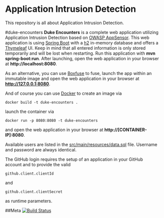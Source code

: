 Application Intrusion Detection
============
This repository is all about Application Intrusion Detection.

#duke-encounters
**Duke Encounters** is a complete web application utilizing Application Intrusion Detection based on [OWASP AppSensor](http://appsensor.org). This web application is using [Spring Boot](http://projects.spring.io/spring-boot) with a [h2](http://www.h2database.com) in-memory database and offers a [Thymeleaf](http://www.thymeleaf.org) UI. Keep in mind that all entered information is only stored temporarily and will be lost when restarting. Run this application with **mvn spring-boot:run**. After launching, open the web application in your browser at **http://localhost:8080**.

As an alternative, you can use [Boxfuse](https://boxfuse.com) to fuse, launch the app within an immutable image and open the web application in your browser at **http://127.0.0.1:8080**.

And of course you can use [Docker](https://www.docker.com) to create an image via
	
	docker build -t duke-encounters .
	
launch the container via

	docker run -p 8080:8080 -t duke-encounters

and open the web application in your browser at **http://[CONTAINER-IP]:8080**.

Available users are listed in the [src/main/resources/data.sql](https://github.com/dschadow/ApplicationIntrusionDetection/blob/master/duke-encounters/src/main/resources/data.sql) file. Username and password are always identical.

The GitHub login requires the setup of an application in your GitHub account and to provide the valid 

    github.client.clientId
    
and
    
    github.client.clientSecret

as runtime parameters.

##Meta
[![Build Status](https://travis-ci.org/dschadow/ApplicationIntrusionDetection.svg)](https://travis-ci.org/dschadow/ApplicationIntrusionDetection)